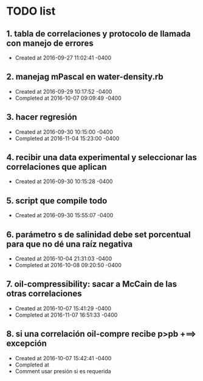 # TODO list
## 1. tabla de correlaciones y protocolo de llamada con manejo de errores
- Created at   2016-09-27 11:02:41 -0400

## 2. manejag mPascal en water-density.rb
- Created at   2016-09-29 10:17:52 -0400
- Completed at 2016-10-07 09:09:49 -0400

## 3. hacer regresión
- Created at   2016-09-30 10:15:00 -0400
- Completed at 2016-11-04 15:23:00 -0400

## 4. recibir una data experimental y seleccionar las correlaciones que aplican
- Created at   2016-09-30 10:15:28 -0400

## 5. script que compile todo
- Created at   2016-09-30 15:55:07 -0400

## 6. parámetro s de salinidad debe set porcentual para que no dé una raíz negativa
- Created at   2016-10-04 21:31:03 -0400
- Completed at 2016-10-08 09:20:50 -0400

## 7. oil-compressibility: sacar a McCain de las otras correlaciones
- Created at   2016-10-07 15:41:29 -0400
- Completed at 2016-11-07 16:51:33 -0400

## 8. si una correlación oil-compre recibe p>pb +==> excepción
- Created at   2016-10-07 15:42:41 -0400
- Completed at 
- Comment      usar presión si es requerida

